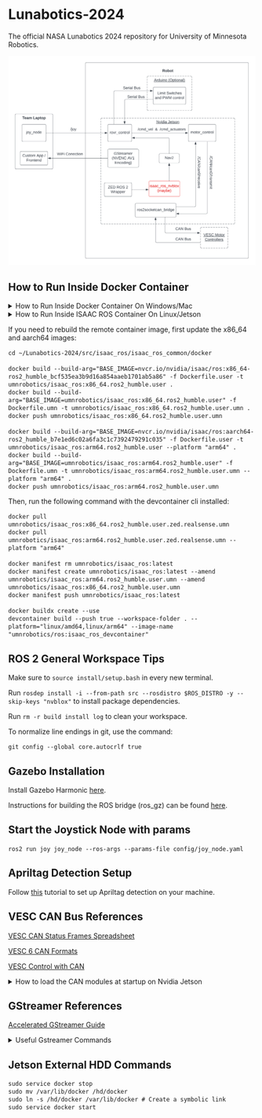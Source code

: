 # Lunabotics-2024

The official NASA Lunabotics 2024 repository for University of Minnesota Robotics.

![Control-Flow Diagram](assets/NASA-Lunabotics-Software-Diagram.png)

## How to Run Inside Docker Container

<details>
<summary>How to Run Inside Docker Container On Windows/Mac</summary>
<br>
Open vscode then press ctrl+shift+p and type "Clone Repository in Container Volume". Select "Dev Containers: Clone Repository in Container Volume" and then select "Clone a repository from GitHub in a Container Volume". Search for and select our Lunabotics-2024 repository.
<br><br>

After opening the container, run the following commands in the terminal:
```
source /opt/ros/humble/setup.bash
colcon build --symlink-install
source install/setup.bash
```

If your machine does not have an Nvidia GPU, build using a command like this instead: (select the packages you want)

```
colcon build --symlink-install --packages-up-to rovr_control motor_control ros2socketcan_bridge
```
</details>

<details>
<summary>How to Run Inside ISAAC ROS Container On Linux/Jetson</summary>
<br>
First, do the following before running run_dev.sh:

```
printf "CONFIG_IMAGE_KEY=ros2_humble.user.zed.zed_modules.realsense.umn  \n" > ~/Lunabotics-2024/src/isaac_ros/isaac_ros_common/scripts/.isaac_ros_common-config
``` 
Then run this command:

```
cd ~/Lunabotics-2024/src/isaac_ros/isaac_ros_common/docker
../scripts/run_dev.sh ~/Lunabotics-2024
```
It is also worth noting that the docker buildkit doesn't respect Nvidia runtime for building which is needed for zed, so if you setup a new jetson you will need to do one of the following (https://github.com/NVIDIA-ISAAC-ROS/isaac_ros_common/issues/98#issuecomment-1777711989)
</details>

If you need to rebuild the remote container image, first update the x86_64 and aarch64 images:
```
cd ~/Lunabotics-2024/src/isaac_ros/isaac_ros_common/docker

docker build --build-arg="BASE_IMAGE=nvcr.io/nvidia/isaac/ros:x86_64-ros2_humble_bcf535ea3b9d16a854aaeb1701ab5a86" -f Dockerfile.user -t umnrobotics/isaac_ros:x86_64.ros2_humble.user .
docker build --build-arg="BASE_IMAGE=umnrobotics/isaac_ros:x86_64.ros2_humble.user" -f Dockerfile.umn -t umnrobotics/isaac_ros:x86_64.ros2_humble.user.umn .
docker push umnrobotics/isaac_ros:x86_64.ros2_humble.user.umn

docker build --build-arg="BASE_IMAGE=nvcr.io/nvidia/isaac/ros:aarch64-ros2_humble_b7e1ed6c02a6fa3c1c7392479291c035" -f Dockerfile.user -t umnrobotics/isaac_ros:arm64.ros2_humble.user --platform "arm64" .
docker build --build-arg="BASE_IMAGE=umnrobotics/isaac_ros:arm64.ros2_humble.user" -f Dockerfile.umn -t umnrobotics/isaac_ros:arm64.ros2_humble.user.umn --platform "arm64" .
docker push umnrobotics/isaac_ros:arm64.ros2_humble.user.umn
```

Then, run the following command with the devcontainer cli installed:
```
docker pull umnrobotics/isaac_ros:x86_64.ros2_humble.user.zed.realsense.umn
docker pull umnrobotics/isaac_ros:arm64.ros2_humble.user.zed.realsense.umn --platform "arm64"

docker manifest rm umnrobotics/isaac_ros:latest
docker manifest create umnrobotics/isaac_ros:latest --amend umnrobotics/isaac_ros:arm64.ros2_humble.user.umn --amend umnrobotics/isaac_ros:x86_64.ros2_humble.user.umn
docker manifest push umnrobotics/isaac_ros:latest

docker buildx create --use
devcontainer build --push true --workspace-folder . --platform="linux/amd64,linux/arm64" --image-name "umnrobotics/ros:isaac_ros_devcontainer"
```

## ROS 2 General Workspace Tips

Make sure to `source install/setup.bash` in every new terminal.

Run `rosdep install -i --from-path src --rosdistro $ROS_DISTRO -y --skip-keys "nvblox"` to install package dependencies.

Run `rm -r build install log` to clean your workspace.

To normalize line endings in git, use the command:
```
git config --global core.autocrlf true
```

## Gazebo Installation
Install Gazebo Harmonic [here](https://staging.gazebosim.org/docs/harmonic/install_ubuntu).

Instructions for building the ROS bridge (ros_gz) can be found [here](https://github.com/gazebosim/ros_gz/tree/humble#from-source).

## Start the Joystick Node with params

```
ros2 run joy joy_node --ros-args --params-file config/joy_node.yaml
```

## Apriltag Detection Setup

Follow [this](https://github.com/NVIDIA-ISAAC-ROS/isaac_ros_apriltag/blob/main/docs/tutorial-usb-cam.md) tutorial to set up Apriltag detection on your machine.

## VESC CAN Bus References

[VESC CAN Status Frames Spreadsheet](https://github.com/codermonkey42/VESC_CAN)

[VESC 6 CAN Formats](https://vesc-project.com/sites/default/files/imce/u15301/VESC6_CAN_CommandsTelemetry.pdf)

[VESC Control with CAN](https://dongilc.gitbook.io/openrobot-inc/tutorials/control-with-can)

<details>
<summary>How to load the CAN modules at startup on Nvidia Jetson</summary>
<br>
1: Put the following in a .conf file in /modules-load.d/

```
#Setting up the CAN bus 
can
can_raw
mttcan
#eof
```

2: Find the file /etc/modprobe.d/denylist-mttcan.conf and either delete it or comment out the one line in it (The filename might be .../blacklist-mttcan.conf)

3: Make a script called "can_startup.sh" in the root directory for the system, with the following contents:
```
#! /usr/bin/sh

sudo ip link set can0 up type can bitrate 500000
sudo ip link set can1 up type can bitrate 500000
```

4: Run the command "sudo crontab -e" and put this line in the file that appears:

```
@reboot sleep 5 && echo 'robot' | sudo -S sh /
can_startup.sh 2>&1 | logger -t mycmd
```

And that should work. If it doesn't and you need to read the output of the crontab, use this command:

```
sudo grep 'mycmd' /var/log/syslog
```
</details>

## GStreamer References

[Accelerated GStreamer Guide](https://docs.nvidia.com/jetson/archives/r35.2.1/DeveloperGuide/text/SD/Multimedia/AcceleratedGstreamer.html)

<details>
<summary>Useful Gstreamer Commands</summary>
<br>
Start Gstreamer AV1 Encoding (On Nvidia Jetson AGX Orin): 

```
gst-launch-1.0 v4l2src device=/dev/video0 ! "video/x-raw,width=640,height=480,framerate=15/1" ! nvvidconv ! "video/x-raw(memory:NVMM),format=NV12" ! nvv4l2av1enc bitrate=200000 ! "video/x-av1" ! udpsink host=127.0.0.1 port=5000
```

Start Gstreamer AV1 Decoding (On Nvidia Jetson AGX Orin): 

```
gst-launch-1.0 udpsrc port=5000 ! "video/x-av1,width=640,height=480,framerate=15/1" ! queue ! nvv4l2decoder ! nv3dsink
```

Start Gstreamer AV1 Decoding (On Ubuntu Laptop w/ Docker runtime need nvcr login): 

```
xhost +
docker run -it --rm --net=host --gpus all -e DISPLAY=$DISPLAY --device /dev/snd -v /tmp/.X11-unix/:/tmp/.X11-unix nvcr.io/nvidia/deepstream:6.3-triton-multiarch 
gst-launch-1.0 udpsrc port=5000 ! "video/x-av1,width=640,height=480,framerate=15/1" ! queue ! nvv4l2decoder ! nveglglessink
```

Start Gstreamer H.264 Encoding (On Nvidia Jetson Orin Nano): 

```
gst-launch-1.0 v4l2src device=/dev/video0 ! "video/x-raw,width=640,height=480,framerate=15/1" ! nvvidconv ! "video/x-raw,format=I420" ! x264enc bitrate=300 tune=zerolatency speed-preset=ultrafast ! "video/x-h264,stream-format=byte-stream" ! h264parse ! rtph264pay ! udpsink host=127.0.0.1 port=5000
```

Start Gstreamer H.264 Decoding (On Nvidia Jetson Orin Nano): 

```
gst-launch-1.0 udpsrc port=5000 ! "application/x-rtp,payload=96" ! rtph264depay ! h264parse ! avdec_h264 ! nvvidconv ! xvimagesink
```

Start Gstreamer H.264 Decoding (On Ubuntu Laptop): 

```
gst-launch-1.0 udpsrc port=5000 ! application/x-rtp, encoding-name=H264, payload=96 ! rtph264depay ! h264parse ! nvh264dec ! videoflip method=vertical-flip ! xvimagesink sync=false
```

(Change the /dev/video device to add more webcams, and the port number to stream multiple webcams at once)
</details>

## Jetson External HDD Commands

```
sudo service docker stop
sudo mv /var/lib/docker /hd/docker
sudo ln -s /hd/docker /var/lib/docker # Create a symbolic link
sudo service docker start
```
